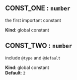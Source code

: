 <a name="CONST_ONE"></a>
## CONST_ONE : <code>number</code>
the first important constant

**Kind**: global constant  
<a name="CONST_TWO"></a>
## CONST_TWO : <code>number</code>
include `@type` and `@default`

**Kind**: global constant  
**Default**: <code>2</code>  
